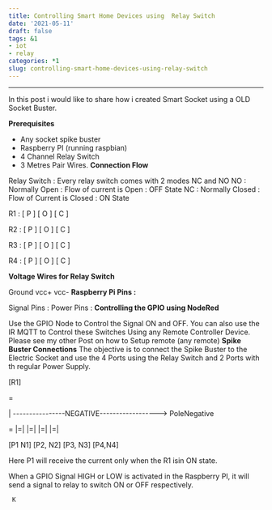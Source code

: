 ```yaml
---
title: Controlling Smart Home Devices using  Relay Switch
date: '2021-05-11'
draft: false
tags: &1
- iot
- relay
categories: *1
slug: controlling-smart-home-devices-using-relay-switch
---
```


<b>
</b>


<hr/>In this post i would like to share how i created Smart Socket using a OLD Socket Buster.


<b>Prerequisites</b> 
- Any socket spike buster 
- Raspberry PI (running raspbian) 
- 4 Channel Relay Switch 
- 3 Metres Pair Wires.
<b>Connection Flow</b>


Relay Switch : 
Every relay switch comes with 2 modes NC and NO 
NO : Normally Open : Flow of current is Open : OFF State 
NC : Normally Closed : Flow of Current is Closed : ON State
                                            
                                                




                                                
                                                    
R1 : [ P ] [ O ] [ C ]
                                                
                                                    
R2 : [ P ] [ O ] [ C ]
                                                
                                                    
R3 : [ P ] [ O ] [ C ]
                                                
                                                    
R4 : [ P ] [ O ] [ C ]
                                            
                                                
                                        
                                            
<b>Voltage Wires for Relay Switch</b>


Ground 
vcc+ 
vcc-
<b>Raspberry Pi Pins :</b>


Signal Pins : 
Power Pins : 
<b>Controlling the GPIO using NodeRed</b>


Use the GPIO Node to Control the Signal ON and 
OFF. You can also use the IR MQTT to Control these Switches Using any Remote Controller Device. Please see my other Post on how to Setup remote (any remote)
<b>Spike Buster Connections</b> 
The objective is to connect the Spike Buster to the Electric Socket and use the 4 Ports using the Relay Switch and 2 Ports with th regular Power Supply.
                                            
                                                




                                                
                                                    
[R1]
                                                
                                                    
=
                                                
                                                    
|  ----------------NEGATIVE------------------> PoleNegative
                                                
                                                    
=  |=|  |=|  |=|  |=|
                                                
                                                    
[P1 N1] [P2, N2] [P3, N3] [P4,N4]
                                                
                                                    
                                                
                                                    
Here P1 will receive the current only when the R1 isin ON state.
                                            
                                                
                                        
                                            
When a GPIO Signal HIGH or LOW is activated in the Raspberry PI, it will send a signal to relay to switch ON or OFF respectively.




  	 K
